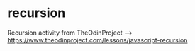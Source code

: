 # recursion
Recursion activity from TheOdinProject --> https://www.theodinproject.com/lessons/javascript-recursion
